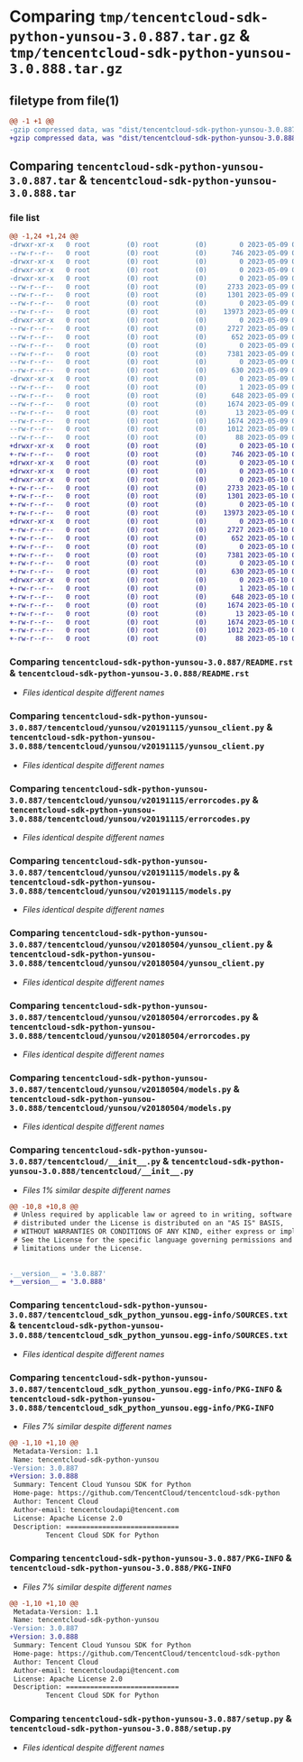 # Comparing `tmp/tencentcloud-sdk-python-yunsou-3.0.887.tar.gz` & `tmp/tencentcloud-sdk-python-yunsou-3.0.888.tar.gz`

## filetype from file(1)

```diff
@@ -1 +1 @@
-gzip compressed data, was "dist/tencentcloud-sdk-python-yunsou-3.0.887.tar", last modified: Tue May  9 03:28:31 2023, max compression
+gzip compressed data, was "dist/tencentcloud-sdk-python-yunsou-3.0.888.tar", last modified: Wed May 10 03:04:02 2023, max compression
```

## Comparing `tencentcloud-sdk-python-yunsou-3.0.887.tar` & `tencentcloud-sdk-python-yunsou-3.0.888.tar`

### file list

```diff
@@ -1,24 +1,24 @@
-drwxr-xr-x   0 root         (0) root         (0)        0 2023-05-09 03:28:31.000000 tencentcloud-sdk-python-yunsou-3.0.887/
--rw-r--r--   0 root         (0) root         (0)      746 2023-05-09 03:28:31.000000 tencentcloud-sdk-python-yunsou-3.0.887/README.rst
-drwxr-xr-x   0 root         (0) root         (0)        0 2023-05-09 03:28:31.000000 tencentcloud-sdk-python-yunsou-3.0.887/tencentcloud/
-drwxr-xr-x   0 root         (0) root         (0)        0 2023-05-09 03:28:31.000000 tencentcloud-sdk-python-yunsou-3.0.887/tencentcloud/yunsou/
-drwxr-xr-x   0 root         (0) root         (0)        0 2023-05-09 03:28:31.000000 tencentcloud-sdk-python-yunsou-3.0.887/tencentcloud/yunsou/v20191115/
--rw-r--r--   0 root         (0) root         (0)     2733 2023-05-09 03:28:31.000000 tencentcloud-sdk-python-yunsou-3.0.887/tencentcloud/yunsou/v20191115/yunsou_client.py
--rw-r--r--   0 root         (0) root         (0)     1301 2023-05-09 03:28:31.000000 tencentcloud-sdk-python-yunsou-3.0.887/tencentcloud/yunsou/v20191115/errorcodes.py
--rw-r--r--   0 root         (0) root         (0)        0 2023-05-09 03:28:31.000000 tencentcloud-sdk-python-yunsou-3.0.887/tencentcloud/yunsou/v20191115/__init__.py
--rw-r--r--   0 root         (0) root         (0)    13973 2023-05-09 03:28:31.000000 tencentcloud-sdk-python-yunsou-3.0.887/tencentcloud/yunsou/v20191115/models.py
-drwxr-xr-x   0 root         (0) root         (0)        0 2023-05-09 03:28:31.000000 tencentcloud-sdk-python-yunsou-3.0.887/tencentcloud/yunsou/v20180504/
--rw-r--r--   0 root         (0) root         (0)     2727 2023-05-09 03:28:31.000000 tencentcloud-sdk-python-yunsou-3.0.887/tencentcloud/yunsou/v20180504/yunsou_client.py
--rw-r--r--   0 root         (0) root         (0)      652 2023-05-09 03:28:31.000000 tencentcloud-sdk-python-yunsou-3.0.887/tencentcloud/yunsou/v20180504/errorcodes.py
--rw-r--r--   0 root         (0) root         (0)        0 2023-05-09 03:28:31.000000 tencentcloud-sdk-python-yunsou-3.0.887/tencentcloud/yunsou/v20180504/__init__.py
--rw-r--r--   0 root         (0) root         (0)     7381 2023-05-09 03:28:31.000000 tencentcloud-sdk-python-yunsou-3.0.887/tencentcloud/yunsou/v20180504/models.py
--rw-r--r--   0 root         (0) root         (0)        0 2023-05-09 03:28:31.000000 tencentcloud-sdk-python-yunsou-3.0.887/tencentcloud/yunsou/__init__.py
--rw-r--r--   0 root         (0) root         (0)      630 2023-05-09 03:28:31.000000 tencentcloud-sdk-python-yunsou-3.0.887/tencentcloud/__init__.py
-drwxr-xr-x   0 root         (0) root         (0)        0 2023-05-09 03:28:31.000000 tencentcloud-sdk-python-yunsou-3.0.887/tencentcloud_sdk_python_yunsou.egg-info/
--rw-r--r--   0 root         (0) root         (0)        1 2023-05-09 03:28:31.000000 tencentcloud-sdk-python-yunsou-3.0.887/tencentcloud_sdk_python_yunsou.egg-info/dependency_links.txt
--rw-r--r--   0 root         (0) root         (0)      648 2023-05-09 03:28:31.000000 tencentcloud-sdk-python-yunsou-3.0.887/tencentcloud_sdk_python_yunsou.egg-info/SOURCES.txt
--rw-r--r--   0 root         (0) root         (0)     1674 2023-05-09 03:28:31.000000 tencentcloud-sdk-python-yunsou-3.0.887/tencentcloud_sdk_python_yunsou.egg-info/PKG-INFO
--rw-r--r--   0 root         (0) root         (0)       13 2023-05-09 03:28:31.000000 tencentcloud-sdk-python-yunsou-3.0.887/tencentcloud_sdk_python_yunsou.egg-info/top_level.txt
--rw-r--r--   0 root         (0) root         (0)     1674 2023-05-09 03:28:31.000000 tencentcloud-sdk-python-yunsou-3.0.887/PKG-INFO
--rw-r--r--   0 root         (0) root         (0)     1012 2023-05-09 03:28:31.000000 tencentcloud-sdk-python-yunsou-3.0.887/setup.py
--rw-r--r--   0 root         (0) root         (0)       88 2023-05-09 03:28:31.000000 tencentcloud-sdk-python-yunsou-3.0.887/setup.cfg
+drwxr-xr-x   0 root         (0) root         (0)        0 2023-05-10 03:04:02.000000 tencentcloud-sdk-python-yunsou-3.0.888/
+-rw-r--r--   0 root         (0) root         (0)      746 2023-05-10 03:04:01.000000 tencentcloud-sdk-python-yunsou-3.0.888/README.rst
+drwxr-xr-x   0 root         (0) root         (0)        0 2023-05-10 03:04:02.000000 tencentcloud-sdk-python-yunsou-3.0.888/tencentcloud/
+drwxr-xr-x   0 root         (0) root         (0)        0 2023-05-10 03:04:02.000000 tencentcloud-sdk-python-yunsou-3.0.888/tencentcloud/yunsou/
+drwxr-xr-x   0 root         (0) root         (0)        0 2023-05-10 03:04:02.000000 tencentcloud-sdk-python-yunsou-3.0.888/tencentcloud/yunsou/v20191115/
+-rw-r--r--   0 root         (0) root         (0)     2733 2023-05-10 03:04:01.000000 tencentcloud-sdk-python-yunsou-3.0.888/tencentcloud/yunsou/v20191115/yunsou_client.py
+-rw-r--r--   0 root         (0) root         (0)     1301 2023-05-10 03:04:01.000000 tencentcloud-sdk-python-yunsou-3.0.888/tencentcloud/yunsou/v20191115/errorcodes.py
+-rw-r--r--   0 root         (0) root         (0)        0 2023-05-10 03:04:01.000000 tencentcloud-sdk-python-yunsou-3.0.888/tencentcloud/yunsou/v20191115/__init__.py
+-rw-r--r--   0 root         (0) root         (0)    13973 2023-05-10 03:04:01.000000 tencentcloud-sdk-python-yunsou-3.0.888/tencentcloud/yunsou/v20191115/models.py
+drwxr-xr-x   0 root         (0) root         (0)        0 2023-05-10 03:04:02.000000 tencentcloud-sdk-python-yunsou-3.0.888/tencentcloud/yunsou/v20180504/
+-rw-r--r--   0 root         (0) root         (0)     2727 2023-05-10 03:04:01.000000 tencentcloud-sdk-python-yunsou-3.0.888/tencentcloud/yunsou/v20180504/yunsou_client.py
+-rw-r--r--   0 root         (0) root         (0)      652 2023-05-10 03:04:01.000000 tencentcloud-sdk-python-yunsou-3.0.888/tencentcloud/yunsou/v20180504/errorcodes.py
+-rw-r--r--   0 root         (0) root         (0)        0 2023-05-10 03:04:01.000000 tencentcloud-sdk-python-yunsou-3.0.888/tencentcloud/yunsou/v20180504/__init__.py
+-rw-r--r--   0 root         (0) root         (0)     7381 2023-05-10 03:04:01.000000 tencentcloud-sdk-python-yunsou-3.0.888/tencentcloud/yunsou/v20180504/models.py
+-rw-r--r--   0 root         (0) root         (0)        0 2023-05-10 03:04:01.000000 tencentcloud-sdk-python-yunsou-3.0.888/tencentcloud/yunsou/__init__.py
+-rw-r--r--   0 root         (0) root         (0)      630 2023-05-10 03:04:01.000000 tencentcloud-sdk-python-yunsou-3.0.888/tencentcloud/__init__.py
+drwxr-xr-x   0 root         (0) root         (0)        0 2023-05-10 03:04:02.000000 tencentcloud-sdk-python-yunsou-3.0.888/tencentcloud_sdk_python_yunsou.egg-info/
+-rw-r--r--   0 root         (0) root         (0)        1 2023-05-10 03:04:02.000000 tencentcloud-sdk-python-yunsou-3.0.888/tencentcloud_sdk_python_yunsou.egg-info/dependency_links.txt
+-rw-r--r--   0 root         (0) root         (0)      648 2023-05-10 03:04:02.000000 tencentcloud-sdk-python-yunsou-3.0.888/tencentcloud_sdk_python_yunsou.egg-info/SOURCES.txt
+-rw-r--r--   0 root         (0) root         (0)     1674 2023-05-10 03:04:02.000000 tencentcloud-sdk-python-yunsou-3.0.888/tencentcloud_sdk_python_yunsou.egg-info/PKG-INFO
+-rw-r--r--   0 root         (0) root         (0)       13 2023-05-10 03:04:02.000000 tencentcloud-sdk-python-yunsou-3.0.888/tencentcloud_sdk_python_yunsou.egg-info/top_level.txt
+-rw-r--r--   0 root         (0) root         (0)     1674 2023-05-10 03:04:02.000000 tencentcloud-sdk-python-yunsou-3.0.888/PKG-INFO
+-rw-r--r--   0 root         (0) root         (0)     1012 2023-05-10 03:04:01.000000 tencentcloud-sdk-python-yunsou-3.0.888/setup.py
+-rw-r--r--   0 root         (0) root         (0)       88 2023-05-10 03:04:02.000000 tencentcloud-sdk-python-yunsou-3.0.888/setup.cfg
```

### Comparing `tencentcloud-sdk-python-yunsou-3.0.887/README.rst` & `tencentcloud-sdk-python-yunsou-3.0.888/README.rst`

 * *Files identical despite different names*

### Comparing `tencentcloud-sdk-python-yunsou-3.0.887/tencentcloud/yunsou/v20191115/yunsou_client.py` & `tencentcloud-sdk-python-yunsou-3.0.888/tencentcloud/yunsou/v20191115/yunsou_client.py`

 * *Files identical despite different names*

### Comparing `tencentcloud-sdk-python-yunsou-3.0.887/tencentcloud/yunsou/v20191115/errorcodes.py` & `tencentcloud-sdk-python-yunsou-3.0.888/tencentcloud/yunsou/v20191115/errorcodes.py`

 * *Files identical despite different names*

### Comparing `tencentcloud-sdk-python-yunsou-3.0.887/tencentcloud/yunsou/v20191115/models.py` & `tencentcloud-sdk-python-yunsou-3.0.888/tencentcloud/yunsou/v20191115/models.py`

 * *Files identical despite different names*

### Comparing `tencentcloud-sdk-python-yunsou-3.0.887/tencentcloud/yunsou/v20180504/yunsou_client.py` & `tencentcloud-sdk-python-yunsou-3.0.888/tencentcloud/yunsou/v20180504/yunsou_client.py`

 * *Files identical despite different names*

### Comparing `tencentcloud-sdk-python-yunsou-3.0.887/tencentcloud/yunsou/v20180504/errorcodes.py` & `tencentcloud-sdk-python-yunsou-3.0.888/tencentcloud/yunsou/v20180504/errorcodes.py`

 * *Files identical despite different names*

### Comparing `tencentcloud-sdk-python-yunsou-3.0.887/tencentcloud/yunsou/v20180504/models.py` & `tencentcloud-sdk-python-yunsou-3.0.888/tencentcloud/yunsou/v20180504/models.py`

 * *Files identical despite different names*

### Comparing `tencentcloud-sdk-python-yunsou-3.0.887/tencentcloud/__init__.py` & `tencentcloud-sdk-python-yunsou-3.0.888/tencentcloud/__init__.py`

 * *Files 1% similar despite different names*

```diff
@@ -10,8 +10,8 @@
 # Unless required by applicable law or agreed to in writing, software
 # distributed under the License is distributed on an "AS IS" BASIS,
 # WITHOUT WARRANTIES OR CONDITIONS OF ANY KIND, either express or implied.
 # See the License for the specific language governing permissions and
 # limitations under the License.
 
 
-__version__ = '3.0.887'
+__version__ = '3.0.888'
```

### Comparing `tencentcloud-sdk-python-yunsou-3.0.887/tencentcloud_sdk_python_yunsou.egg-info/SOURCES.txt` & `tencentcloud-sdk-python-yunsou-3.0.888/tencentcloud_sdk_python_yunsou.egg-info/SOURCES.txt`

 * *Files identical despite different names*

### Comparing `tencentcloud-sdk-python-yunsou-3.0.887/tencentcloud_sdk_python_yunsou.egg-info/PKG-INFO` & `tencentcloud-sdk-python-yunsou-3.0.888/tencentcloud_sdk_python_yunsou.egg-info/PKG-INFO`

 * *Files 7% similar despite different names*

```diff
@@ -1,10 +1,10 @@
 Metadata-Version: 1.1
 Name: tencentcloud-sdk-python-yunsou
-Version: 3.0.887
+Version: 3.0.888
 Summary: Tencent Cloud Yunsou SDK for Python
 Home-page: https://github.com/TencentCloud/tencentcloud-sdk-python
 Author: Tencent Cloud
 Author-email: tencentcloudapi@tencent.com
 License: Apache License 2.0
 Description: ============================
         Tencent Cloud SDK for Python
```

### Comparing `tencentcloud-sdk-python-yunsou-3.0.887/PKG-INFO` & `tencentcloud-sdk-python-yunsou-3.0.888/PKG-INFO`

 * *Files 7% similar despite different names*

```diff
@@ -1,10 +1,10 @@
 Metadata-Version: 1.1
 Name: tencentcloud-sdk-python-yunsou
-Version: 3.0.887
+Version: 3.0.888
 Summary: Tencent Cloud Yunsou SDK for Python
 Home-page: https://github.com/TencentCloud/tencentcloud-sdk-python
 Author: Tencent Cloud
 Author-email: tencentcloudapi@tencent.com
 License: Apache License 2.0
 Description: ============================
         Tencent Cloud SDK for Python
```

### Comparing `tencentcloud-sdk-python-yunsou-3.0.887/setup.py` & `tencentcloud-sdk-python-yunsou-3.0.888/setup.py`

 * *Files identical despite different names*

